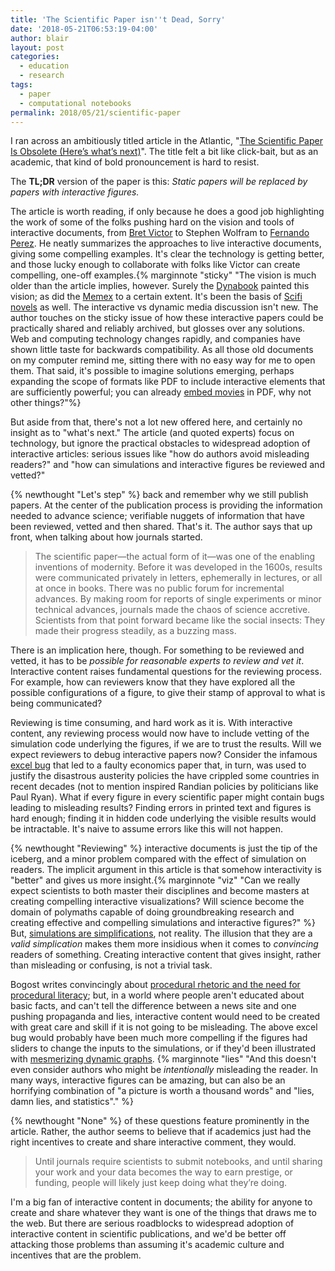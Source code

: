 ```yaml
---
title: 'The Scientific Paper isn''t Dead, Sorry'
date: '2018-05-21T06:53:19-04:00'
author: blair
layout: post
categories:
  - education
  - research
tags:
  - paper
  - computational notebooks
permalink: 2018/05/21/scientific-paper
---
```

I ran across an ambitiously titled article in the Atlantic, "[The Scientific Paper Is Obsolete (Here’s what’s next)](https://www.theatlantic.com/science/archive/2018/04/the-scientific-paper-is-obsolete/556676/)". The title felt a bit like click-bait, but as an academic, that kind of bold pronouncement is hard to resist.

The **TL;DR** version of the paper is this: *Static papers will be replaced by papers with interactive figures.*

The article is worth reading, if only because he does a good job highlighting the work of some of the folks pushing hard on the vision and tools of interactive documents, from [Bret Victor](http://worrydream.com/) to Stephen Wolfram to [Fernando Perez](https://bids.berkeley.edu/people/fernando-perez). He neatly summarizes the approaches to live interactive documents, giving some compelling examples.  It's clear the technology is getting better, and those lucky enough to collaborate with folks like Victor can create compelling, one-off examples.{% marginnote "sticky" "The vision is much older than the article implies, however. Surely the [Dynabook](https://en.wikipedia.org/wiki/Dynabook) painted this vision;  as did the [Memex](https://en.wikipedia.org/wiki/Memex) to a certain extent.  It's been the basis of [Scifi novels](https://en.wikipedia.org/wiki/The_Diamond_Age) as well. The interactive vs dynamic media discussion isn't new. The author touches on the sticky issue of how these interactive papers could be practically shared and reliably archived, but glosses over any solutions.  Web and computing technology changes rapidly, and companies have shown little taste for backwards compatibility.  As all those old documents on my computer remind me, sitting there with no easy way for me to open them. That said, it's possible to imagine solutions emerging, perhaps expanding the scope of formats like PDF to include interactive elements that are sufficiently powerful; you can already [embed movies](https://www.creativebloq.com/how-to/how-to-add-video-to-interactive-pdfs) in PDF, why not other things?"%}  

But aside from that, there's not a lot new offered here, and certainly no insight as to "what's next."  The article (and quoted experts) focus on technology, but ignore the practical obstacles to widespread adoption of interactive articles: serious issues like "how do authors avoid misleading readers?" and "how can simulations and interactive figures be reviewed and vetted?"

{% newthought "Let's step" %} back and remember why we still publish papers. At the center of the publication process is providing the information needed to advance science; verifiable nuggets of information that have been reviewed, vetted and then shared. That's it. The author says that up front, when talking about how journals started.

> The scientific paper—the actual form of it—was one of the enabling inventions of modernity. Before it was developed in the 1600s, results were communicated privately in letters, ephemerally in lectures, or all at once in books. There was no public forum for incremental advances. By making room for reports of single experiments or minor technical advances, journals made the chaos of science accretive. Scientists from that point forward became like the social insects: They made their progress steadily, as a buzzing mass.

There is an implication here, though.  For something to be reviewed and vetted, it has to be _possible for reasonable experts to review and vet it_.  Interactive content raises fundamental questions for the reviewing process. For example, how can reviewers know that they have explored all the possible configurations of a figure, to give their stamp of approval to what is being communicated?  

Reviewing is time consuming, and hard work as it is. With interactive content, any reviewing process would now have to include vetting of the simulation code underlying the figures, if we are to trust the results. Will we expect reviewers to debug interactive papers now?  Consider the infamous [excel bug](https://www.theverge.com/2013/4/17/4234136/excel-calculation-error-infamous-economic-study) that led to a faulty economics paper that, in turn, was used to justify the disastrous austerity policies the have crippled some countries in recent decades (not to mention inspired Randian policies by politicians like Paul Ryan).  What if every figure in every scientific paper might contain bugs leading to misleading results?  Finding errors in printed text and figures is hard enough;  finding it in hidden code underlying the visible results would be intractable. It's naive to assume errors like this will not happen. 

{% newthought "Reviewing" %} interactive documents is just the tip of the iceberg, and a minor problem compared with the effect of simulation on readers. The implicit argument in this article is that somehow interactivity is "better" and gives us more insight.{% marginnote "viz" "Can we really expect scientists to both master their disciplines and become masters at creating compelling interactive visualizations? Will science become the domain of polymaths capable of doing groundbreaking research and creating effective and compelling simulations and interactive figures?" %}  But, [simulations are simplifications](http://www.fogbanking.com/the-simulation-gap/), not reality. The illusion that they are a _valid simplication_ makes them more insidious when it comes to _convincing_ readers of something. Creating interactive content that gives insight, rather than misleading or confusing, is not a trivial task.

Bogost writes convincingly about [procedural rhetoric and the need for procedural literacy](http://bogost.com/books/unit_operations/); but, in a world where people aren't educated about basic facts, and can't tell the difference between a news site and one pushing propaganda and lies, interactive content would need to be created with great care and skill if it is not going to be misleading. The above excel bug would probably have been much more compelling if the figures had sliders to change the inputs to the simulations, or if they'd been illustrated with [mesmerizing dynamic graphs](https://medium.com/@EvanSinar/use-animation-to-supercharge-data-visualization-cd905a882ad4). 
{% marginnote "lies" "And this doesn't even consider authors who might be *intentionally* misleading the reader.  In many ways, interactive figures can be amazing, but can also be an horrifying combination of \"a picture is worth a thousand words\" and \"lies, damn lies, and statistics\"." %}

{% newthought "None" %} of these questions feature prominently in the article. Rather, the author seems to believe that if academics just had the right incentives to create and share interactive comment, they would.  

> Until journals require scientists to submit notebooks, and until sharing your work and your data becomes the way to earn prestige, or funding, people will likely just keep doing what they’re doing.

I'm a big fan of interactive content in documents; the ability for anyone to create and share whatever they want is one of the things that draws me to the web. But there are serious roadblocks to widespread adoption of interactive content in scientific publications, and we'd be better off attacking those problems than assuming it's academic culture and incentives that are the problem.
